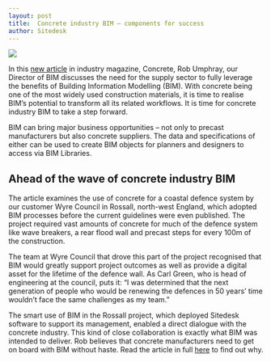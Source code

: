 ```yaml
---
layout: post
title:  Concrete industry BIM – components for success
author: Sitedesk
---
```


![]({{site.url}}/images/news/Concrete-BIM-cover-April16.jpg)

In this <a href="{{site.url}}/static/news/concrete-april-2016.pdf">new article</a> in industry magazine, Concrete, Rob Umphray, our Director of BIM discusses the need for the supply sector to fully leverage the benefits of Building Information Modelling (BIM). With concrete being one of the most widely used construction materials, it is time to realise BIM’s potential to transform all its related workflows. It is time for concrete industry BIM to take a step forward. 

<!--more-->


BIM can bring major business opportunities – not only to precast manufacturers but also concrete suppliers. The data and specifications of either can be used to create BIM objects for planners and designers to access via BIM Libraries. 

<h2>Ahead of the wave of concrete industry BIM</h2>

The article examines the use of concrete for a coastal defence system by our customer Wyre Council in Rossall, north-west England, which adopted BIM processes before the current guidelines were even published. The project required vast amounts of concrete for much of the defence system like wave breakers, a rear flood wall and precast steps for every 100m of the construction.

The team at Wyre Council that drove this part of the project recognised that BIM would greatly support project outcomes as well as provide a digital asset for the lifetime of the defence wall. As Carl Green, who is head of engineering at the council, puts it: “I was determined that the next generation of people who would be renewing the defences in 50 years’ time wouldn’t face the same challenges as my team.”

The smart use of BIM in the Rossall project, which deployed Sitedesk software to support its management, enabled a direct dialogue with the concrete industry. This kind of close collaboration is exactly what BIM was intended to deliver. Rob believes that concrete manufacturers need to get on board with BIM without haste. Read the article in full [here]({{site.url}}/static/news/concrete-april-2016.pdf) to find out why.

